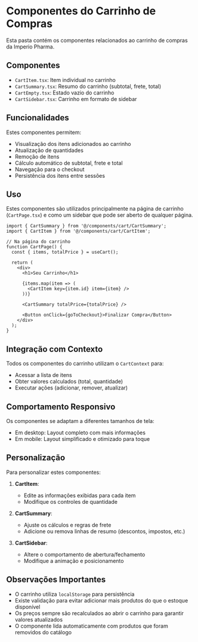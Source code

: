 
# Componentes do Carrinho de Compras

Esta pasta contém os componentes relacionados ao carrinho de compras da Imperio Pharma.

## Componentes

- `CartItem.tsx`: Item individual no carrinho
- `CartSummary.tsx`: Resumo do carrinho (subtotal, frete, total)
- `CartEmpty.tsx`: Estado vazio do carrinho
- `CartSidebar.tsx`: Carrinho em formato de sidebar

## Funcionalidades

Estes componentes permitem:
- Visualização dos itens adicionados ao carrinho
- Atualização de quantidades
- Remoção de itens
- Cálculo automático de subtotal, frete e total
- Navegação para o checkout
- Persistência dos itens entre sessões

## Uso

Estes componentes são utilizados principalmente na página de carrinho (`CartPage.tsx`) e como um sidebar que pode ser aberto de qualquer página.

```tsx
import { CartSummary } from '@/components/cart/CartSummary';
import { CartItem } from '@/components/cart/CartItem';

// Na página do carrinho
function CartPage() {
  const { items, totalPrice } = useCart();
  
  return (
    <div>
      <h1>Seu Carrinho</h1>
      
      {items.map(item => (
        <CartItem key={item.id} item={item} />
      ))}
      
      <CartSummary totalPrice={totalPrice} />
      
      <Button onClick={goToCheckout}>Finalizar Compra</Button>
    </div>
  );
}
```

## Integração com Contexto

Todos os componentes do carrinho utilizam o `CartContext` para:
- Acessar a lista de itens
- Obter valores calculados (total, quantidade)
- Executar ações (adicionar, remover, atualizar)

## Comportamento Responsivo

Os componentes se adaptam a diferentes tamanhos de tela:
- Em desktop: Layout completo com mais informações
- Em mobile: Layout simplificado e otimizado para toque

## Personalização

Para personalizar estes componentes:

1. **CartItem**: 
   - Edite as informações exibidas para cada item
   - Modifique os controles de quantidade

2. **CartSummary**: 
   - Ajuste os cálculos e regras de frete
   - Adicione ou remova linhas de resumo (descontos, impostos, etc.)

3. **CartSidebar**: 
   - Altere o comportamento de abertura/fechamento
   - Modifique a animação e posicionamento

## Observações Importantes

- O carrinho utiliza `localStorage` para persistência
- Existe validação para evitar adicionar mais produtos do que o estoque disponível
- Os preços sempre são recalculados ao abrir o carrinho para garantir valores atualizados
- O componente lida automaticamente com produtos que foram removidos do catálogo
